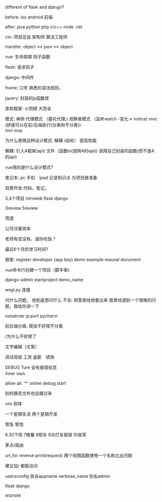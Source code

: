 different of flask and django?

before:
ios
android
前端

after:
java
python
php
c/c++
node
.net

cto	:项目总监
架构师
算法工程师

transfer:
object <-> json <-> object

vue:
生命周期
钩子函数

flask:
请求钩子

django:
中间件

frame:
口号
熟悉的语法规则，

jquery:
封装的js函数库

库和框架:
小而精
大而全

模式:
单例
代理模式	（委托代理,)
观察者模式	（监听watch -变化-> notice)
mvc		 (拼接可以在前/后端执行(分离和不分离))	
mvt
mvp

为什么使用这种设计模式:
解耦	(齿轮）
提高性能

解耦:
引入A框架(api)
文件（函数in(调用A的api))
调用自己封装的函数(而不是A的api)

vue用的是什么设计模式?

笔记本: pc 手机　ipad
记录知识点
为项目做准备

双屏开发:代码，笔记，

3,4个项目
miniweb
flask
django

3review
5review

悟透

公司注重效率

老师有空没有，请你吃饭？

最后6个月的学习时间?

框架:
register developer (app key)
demo	example
maunal	document

vue命令行创建一个项目（脚手架)

django-admin startproject demo_name

wsgi.py		连接

问什么问题，
他到底想问什么
不会: 把答案给他套出来
我曾经遇到一个很难的问题，我给你讲一下

runserver ip:port pycharm

前后端分离:
爬虫不好爬不分离

/为什么不好使了

文字编辑（文案）

测试班级
工资
底薪　绩效

DEBUG	Ture	会有报错信息	
inner
own　

allow all: '*'
online debug start

别的静态文件也会跟过来

vim 斜体

一个星期生活
两个星期开发

管饭
管饱

6.30下班
7晚餐
8班车
9点打车报销
10夜宵

茅点/路由

url_for reverse
print(request)
两个视图函数使用一个名称比出问题

建议加/ 都能访问

usersconfig 告诉appname
verbose_name	别名admin

flask
django

wiznote


